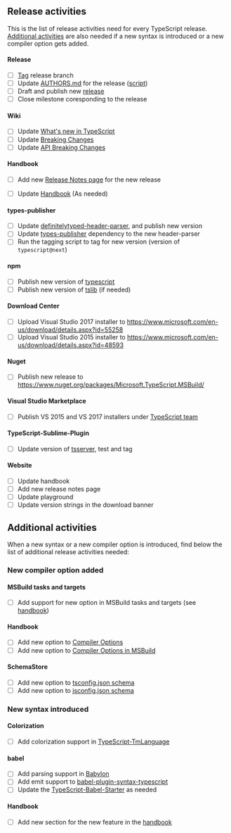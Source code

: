 ## Release activities

This is the list of release activities need for every TypeScript release. [Additional activities](#additional-activities) are also needed if a new syntax is introduced or a new compiler option gets added.

#### Release
* [ ] [Tag](https://github.com/Microsoft/TypeScript/tags) release branch
* [ ] Update [AUTHORS.md](https://github.com/Microsoft/TypeScript/blob/master/AUTHORS.md) for the release ([script](https://github.com/Microsoft/TypeScript/blob/master/scripts/authors.ts))
* [ ] Draft and publish new [release](https://github.com/Microsoft/TypeScript/releases)
* [ ] Close milestone coresponding to the release

#### Wiki
* [ ] Update [What's new in TypeScript](https://github.com/Microsoft/TypeScript/wiki/What%27s-new-in-TypeScript)
* [ ] Update [Breaking Changes](https://github.com/Microsoft/TypeScript/wiki/Breaking-Changes)
* [ ] Update [API Breaking Changes](https://github.com/Microsoft/TypeScript/wiki/API-Breaking-Changes)

#### Handbook
* [ ] Add new [Release Notes page](https://github.com/Microsoft/TypeScript-Handbook/tree/master/pages/release%20notes) for the new release
* [ ] Update [Handbook](https://github.com/Microsoft/TypeScript-Handbook) (As needed)


#### types-publisher
* [ ] Update [definitelytyped-header-parser](https://github.com/Microsoft/definitelytyped-header-parser), and publish new version
* [ ] Update [types-publisher]((https://github.com/Microsoft/types-publisher)) dependency to the new header-parser
* [ ] Run the tagging script to tag for new version (version of `typescript@next`)

#### npm
* [ ] Publish new version of [typescript](https://www.npmjs.com/package/typescript)
* [ ] Publish new version of [tslib](https://www.npmjs.com/package/tslib) (if needed)

#### Download Center
* [ ] Upload Visual Studio 2017 installer to https://www.microsoft.com/en-us/download/details.aspx?id=55258
* [ ] Upload Visual Studio 2015 installer to https://www.microsoft.com/en-us/download/details.aspx?id=48593

#### Nuget
* [ ] Publish new release to https://www.nuget.org/packages/Microsoft.TypeScript.MSBuild/

#### Visual Studio Marketplace
* [ ] Publish VS 2015 and VS 2017 installers under [TypeScript team](https://marketplace.visualstudio.com/search?term=publisher%3A%22TypeScript%20Team%22&target=VS&category=All%20categories&vsVersion=&sortBy=Relevance)

#### TypeScript-Sublime-Plugin
* [ ] Update version of [tsserver](https://github.com/Microsoft/TypeScript-Sublime-Plugin/tree/master/tsserver), test and tag

#### Website
* [ ] Update handbook
* [ ] Add new release notes page
* [ ] Update playground
* [ ] Update version strings in the download banner

## Additional activities

When a new syntax or a new compiler option is introduced, find below the list of additional release activities needed:

### New compiler option added

#### MSBuild tasks and targets
* [ ] Add support for new option in MSBuild tasks and targets (see [handbook](https://github.com/Microsoft/TypeScript-Handbook/blob/master/pages/Compiler%20Options%20in%20MSBuild.md))

#### Handbook
* [ ] Add new option to [Compiler Options](https://github.com/Microsoft/TypeScript-Handbook/blob/master/pages/Compiler%20Options.md)
* [ ] Add new option to [Compiler Options in MSBuild](https://github.com/Microsoft/TypeScript-Handbook/blob/master/pages/Compiler%20Options%20in%20MSBuild.md)

#### SchemaStore
* [ ] Add new option to [tsconfig.json schema](https://github.com/SchemaStore/schemastore/blob/master/src/schemas/json/tsconfig.json)
* [ ] Add new option to [jsconfig.json schema](https://github.com/SchemaStore/schemastore/blob/master/src/schemas/json/jsconfig.json)

### New syntax introduced

#### Colorization
* [ ] Add colorization support in [TypeScript-TmLanguage](https://github.com/Microsoft/TypeScript-TmLanguage)

#### babel
* [ ] Add parsing support in [Babylon](https://github.com/babel/babel/tree/master/packages/babylon)
* [ ] Add emit support to [babel-plugin-syntax-typescript](https://github.com/babel/babel/tree/master/packages/babel-plugin-syntax-typescript)
* [ ] Update the [TypeScript-Babel-Starter](https://github.com/Microsoft/TypeScript-Babel-Starter#readme) as needed

#### Handbook
* [ ] Add new section for the new feature in the [handbook](https://github.com/Microsoft/TypeScript-Handbook)